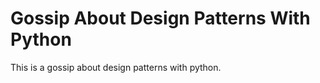 Gossip About Design Patterns With Python
========================================

This is a gossip about design patterns with python.


